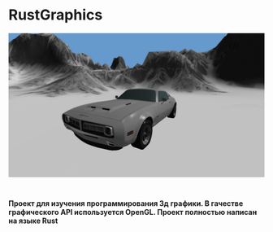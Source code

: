 # RustGraphics
<img src="https://github.com/durasel74/RustGraphics/blob/master/RustGraphics_Demo.png" />

#
#### Проект для изучения программирования 3д графики. В гачестве графического API используется OpenGL. Проект полностью написан на языке Rust
